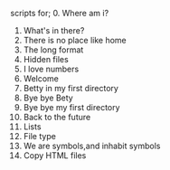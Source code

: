 scripts for;
0. Where am i?
1. What's in there?
2. There is no place like home
3. The long format
4. Hidden files
5. I love numbers
6. Welcome
7. Betty in my first directory
8. Bye bye Bety
9. Bye bye my first directory
10. Back to the future
11. Lists
12. File type
13. We are symbols,and inhabit symbols
14. Copy HTML files 
